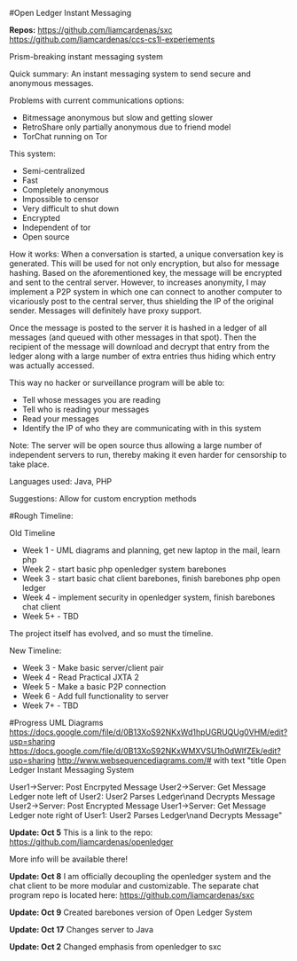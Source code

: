 #Open Ledger Instant Messaging

<strong>Repos:</strong> https://github.com/liamcardenas/sxc https://github.com/liamcardenas/ccs-cs1l-experiements

Prism-breaking instant messaging system

Quick summary: An instant messaging system to send secure and anonymous messages.

Problems with current communications options:
- Bitmessage anonymous but slow and getting slower
- RetroShare only partially anonymous due to friend model
- TorChat running on Tor

This system:
- Semi-centralized
- Fast
- Completely anonymous
- Impossible to censor
- Very difficult to shut down
- Encrypted
- Independent of tor
- Open source

How it works:
When a conversation is started, a unique conversation key is generated. This will be used for not only encryption, but also for message hashing. Based on the aforementioned key, the message will be encrypted and sent to the central server. However, to increases anonymity, I may implement a P2P system in which one can connect to another computer to vicariously post to the central server, thus shielding the IP of the original sender. Messages will definitely have proxy support.

Once the message is posted to the server it is hashed in a ledger of all messages (and queued with other messages in that spot). Then the recipient of the message will download and decrypt that entry from the ledger along with a large number of extra entries thus hiding which entry was actually accessed.

This way no hacker or surveillance program will be able to:
- Tell whose messages you are reading
- Tell who is reading your messages
- Read your messages
- Identify the IP of who they are communicating with in this system

Note: The server will be open source thus allowing a large number of independent servers to run, thereby making it even harder for censorship to take place.

Languages used: Java, PHP

Suggestions: Allow for custom encryption methods

#Rough Timeline:

Old Timeline
- Week 1 - UML diagrams and planning, get new laptop in the mail, learn php
- Week 2 - start basic php openledger system barebones
- Week 3 - start basic chat client barebones, finish barebones php open ledger
- Week 4 - implement security in openledger system, finish barebones chat client
- Week 5+ - TBD

The project itself has evolved, and so must the timeline.

New Timeline:
- Week 3 - Make basic server/client pair
- Week 4 - Read Practical JXTA 2
- Week 5 - Make a basic P2P connection
- Week 6 - Add full functionality to server
- Week 7+ - TBD

#Progress
UML Diagrams
https://docs.google.com/file/d/0B13XoS92NKxWd1hpUGRUQUg0VHM/edit?usp=sharing
https://docs.google.com/file/d/0B13XoS92NKxWMXVSU1h0dWlfZEk/edit?usp=sharing
http://www.websequencediagrams.com/# with text "title Open Ledger Instant Messaging System

User1->Server: Post Encrpyted Message
User2->Server: Get Message Ledger
note left of User2: User2 Parses Ledger\nand Decrypts Message
User2->Server: Post Encrypted Message
User1->Server: Get Message Ledger
note right of User1: User2 Parses Ledger\nand Decrypts Message"

<strong>Update: Oct 5</strong>
This is a link to the repo:
https://github.com/liamcardenas/openledger

More info will be available there!

<strong>Update: Oct 8</strong>
I am officially decoupling the openledger system and the chat client to be more modular and customizable. The separate chat program repo is located here: https://github.com/liamcardenas/sxc

<strong>Update: Oct 9</strong>
Created barebones version of Open Ledger System

<strong>Update: Oct 17</strong>
Changes server to Java

<strong>Update: Oct 2</strong>
Changed emphasis from openledger to sxc
